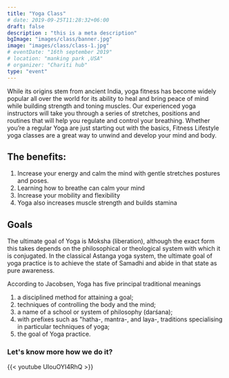 ```yaml
---
title: "Yoga Class"
# date: 2019-09-25T11:28:32+06:00
draft: false
description : "this is a meta description"
bgImage: "images/class/banner.jpg"
image: "images/class/class-1.jpg"
# eventDate: "16th september 2019"
# location: "manking park ,USA"
# organizer: "Chariti hub"
type: "event"
---
```


While its origins stem from ancient India, yoga fitness has become widely popular all over the world for its ability to heal and bring peace of mind while building strength and toning muscles. Our experienced yoga instructors will take you through a series of stretches, positions and routines that will help you regulate and control your breathing. Whether you’re a regular Yoga are just starting out with the basics, Fitness Lifestyle yoga classes are a great way to unwind and develop your mind and body.

## The benefits:

1.	Increase your energy and calm the mind with gentle stretches postures and poses. 
2.	Learning how to breathe can calm your mind
3.	Increase your mobility and flexibility
4.	Yoga also increases muscle strength and builds stamina

## Goals

The ultimate goal of Yoga is Moksha (liberation), although the exact form this takes depends on the philosophical or theological system with which it is conjugated. In the classical Astanga yoga system, the ultimate goal of yoga practice is to achieve the state of Samadhi and abide in that state as pure awareness.

According to Jacobsen, Yoga has five principal traditional meanings

1. a disciplined method for attaining a goal;
2. techniques of controlling the body and the mind;
3. a name of a school or system of philosophy (darśana);
4. with prefixes such as "hatha-, mantra-, and laya-, traditions specialising in particular techniques of yoga;
5. the goal of Yoga practice.

### Let's know more how we do it?

{{< youtube UIouOYI4RhQ >}}